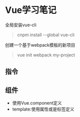 # Vue学习笔记

全局安装vue-cli
> cnpm install --global vue-cli

创建一个基于webpack模板的新项目
> vue init webpack my-project

## 指令

## 组件
- 使用Vue.component定义
- template:使用属性或是标签定义